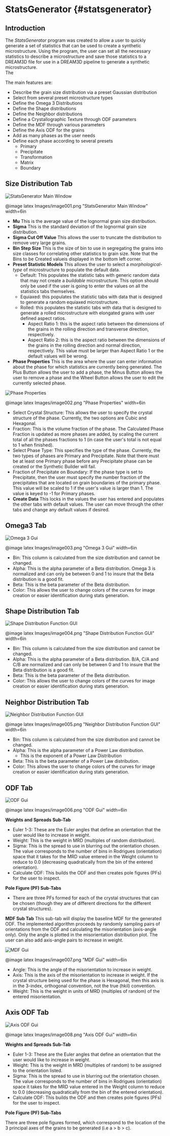 StatsGenerator {#statsgenerator}
========

## Introduction ##
The *StatsGenerator* program was created to allow a user to quickly generate a set of statistics that can be used to create a synthetic microstructure. Using the program, the user can set all the necessary statistics to describe a microstructure and save those statistics to a DREAM3D file for use in a DREAM3D pipeline to generate a synthetic microstructure.  
The 

The main features are:

+ Describe the grain size distribution via a preset Gaussian distribution
+ Select from several preset microstructure types
+ Define the Omega 3 Distributions
+ Define the Shape distributions
+ Define the Neighbor distributions
+ Define a Crystallographic Texture through ODF parameters
+ Define the MDF through various parameters
+ Define the Axis ODF for the grains
+ Add as many phases as the user needs
+ Define each phase according to several presets
    - Primary
    - Precipitate
    - Transformation
    - Matrix
    - Boundary

## Size Distribution Tab ##

![StatsGenerator Main Window](Images/image001.png)

@image latex Images/image001.png "StatsGenerator Main Window" width=6in 


  + **Mu** This is the average value of the lognormal grain size distribution.
  + **Sigma** This is the standard deviation of the lognormal grain size distribution.
  + **Sigma Cut Off Value** This allows the user to truncate the distribution to remove very large grains.
  + **Bin Step Size**  This is the size of bin to use in segregating the grains into size classes for correlating other statistics to grain size. Note that the Bins to be Created valueis displayed in the bottom left corner.
  + **Preset Statistic Models** This allows the user to select a _morphological-type_ of microstructure to populate the default data.
    - Default: This populates the statistic tabs with generic random data that may not create a _buildable_ microstructure. This option should only be used if the user is going to enter the values on all the  statistics tabs themselves.
    - Equiaxed: this populates the statistic tabs with data that is  designed to generate a random equiaxed microstructure.
    - Rolled: this populates the statistic tabs with data that is designed to generate a rolled microstructure with elongated grains with user defined aspect ratios.
        - Aspect Ratio 1: this is the aspect ratio between the dimensions of the grains in the rolling direction and transverse direction, respectively.
        - Aspect Ratio 2: this is the aspect ratio between the dimensions of the grains in the rolling direction and normal direction, respectively. This value must be larger than Aspect Ratio 1 or the default values will be wrong.
  + **Phase Properties**
  This is the area where the user can enter information about the phase for
  which statistics are currently being generated. The Plus Button allows the
  user to add a phase, the Minus Button allows the user to remove a phase and
  the Wheel Button allows the user to edit the currently selected phase.
  
![Phase Properties](Images/image002.png)

@image latex Images/image002.png "Phase Properties" width=6in 

+ Select Crystal Structure: This allows the user to specify the crystal structure of the phase. Currently, the two options are Cubic and  Hexagonal.
+ Fraction: This is the volume fraction of the phase. The Calculated Phase Fraction is updated as more phases are added, by scaling the current total of all the phases fractions to 1 (in case the user's total is not equal to 1 when finished).
+ Select Phase Type: This specifies the type of the phase. Currently, the two types of phases are Primary and Precipitate. Note that there must be at least one Primary phase before any Precipitate phase can be created or the Synthetic Builder will fail.
+ Fraction of Precipitate on Boundary: If the phase type is set to  Precipitate, then the user must specify the number fraction of the precipitates that are located on grain boundaries of the primary phase. This value will be scaled to 1 if the user's value is larger than 1. The value is keyed to -1 for Primary phases.
+ **Create Data** This locks in the values the user has entered and populates the other tabs with default values. The user can move through the other tabs and change any default values if desired.


## Omega3 Tab ##

![Omega 3 Gui](Images/image003.png)

@image latex Images/image003.png "Omega 3 Gui" width=6in 

+ Bin: This column is calculated from the size distribution and cannot be changed.
+ Alpha: This is the alpha parameter of a Beta distribution. Omega 3 is normalized and can only be between 0 and 1 to insure that the Beta distribution is a good fit.
+ Beta: This is the beta parameter of the Beta distribution.
+ Color: This allows the user to change colors of the curves for
  image creation or easier identification during stats generation.
  

## Shape Distribution Tab ##

![Shape Distribution Function GUI](Images/image004.png)

@image latex Images/image004.png "Shape Distribution Function GUI" width=6in 
  
+ Bin: This column is calculated from the size distribution and cannot be changed.
+  Alpha: This is the alpha parameter of a Beta distribution. B/A, C/A and C/B are normalized and can only be between 0 and 1 to insure that the Beta distribution is a good fit.
+ Beta: This is the beta parameter of the Beta distribution.
+ Color: This allows the user to change colors of the curves for image creation or easier identification during stats generation.
  


## Neighbor Distribution Tab ##

![Neighbor Distribution Function GUI](Images/image005.png)

@image latex Images/image005.png "Neighbor Distribution Function GUI" width=6in 

+ Bin: This column is calculated from the size distribution and cannot be changed.
+ Alpha: This is the alpha parameter of a Power Law distribution.
    + This is the exponent of a Power Law Distribution
+ Beta: This is the beta parameter of a Power Law distribution.
+ Color: This allows the user to change colors of the curves for image creation or easier identification during stats generation.
  


## ODF Tab ##

![ODF Gui](Images/image006.png)

@image latex Images/image006.png "ODF Gui" width=6in 

**Weights and Spreads Sub-Tab**

- Euler 1-3: These are the Euler angles that define an orientation that the user would like to increase in weight.
- Weight: This is the weight in MRD (multiples of random distribution).
- Sigma: This is the spread to use in blurring out the orientation chosen. The value corresponds to the number of bins in Rodrigues (orientation) space that it takes for the MRD value entered in the Weight column to reduce to 0.0 (decreasing quadratically from the bin of the entered orientation).
- Calculate ODF: This builds the ODF and then creates pole figures (PFs) for the user to inspect.
      
    
**Pole Figure (PF) Sub-Tabs**

- There are three PFs formed for each of the crystal structures that can be chosen (though they are of different directions for the different crystal structures).
      
    
**MDF Sub Tab** This sub-tab will display the baseline MDF for the generated ODF.  The  implemented algorithm proceeds by randomly sampling pairs of orientations from  the ODF and calculating the misorientation (axis-angle only). Only the angle is plotted in the misorientation distribution plot.  The user can also add axis-angle pairs to increase in weight.

![MDF Gui](Images/image007.png)

@image latex Images/image007.png "MDF Gui" width=6in 
  
- Angle: This is the angle of the misorientation to increase in weight.
- Axis: This is the axis of the misorientation to increase in weight.  If the crystal structure being used for the phase is Hexagonal, then this axis is in the 3-index, orthogonal convention, not the true (hkil) convention.
- Weight: This is the weight in units of MRD (multiples of random) of the entered misorientation.
    
    
 


## Axis ODF Tab ##

![Axis ODF Gui](Images/image008.png)
  
@image latex Images/image008.png "Axis ODF Gui" width=6in 

**Weights and Spreads Sub-Tab**
      
- Euler 1-3: These are the Euler angles that define an orientation that the user would like to increase in weight.
- Weight: This is the weight in MRD (multiples of random) to be assigned to the orientation listed.
- Sigma: This is the spread to use in blurring out the orientation chosen. The value corresponds to the number of bins in Rodrigues (orientation) space it takes for the MRD value entered in the Weight column to reduce to 0.0 (decreasing quadratically from the bin of the entered orientation).
- Calculate ODF: This builds the ODF and then creates pole figures (PFs) for the user to inspect.
      
    
**Pole Figure (PF) Sub-Tabs**
      
There are three pole figures formed, which correspond to the location of the 3 principal axes of the grains to be generated (i.e a > b > c).
